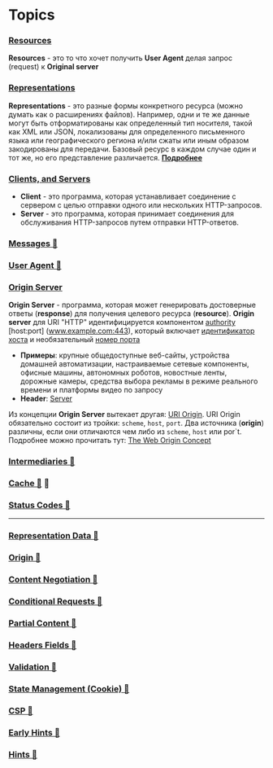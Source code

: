 # Topics

### [Resources](https://www.rfc-editor.org/rfc/rfc9110#name-resources)
**Resources** - это то что хочет получить **User Agent** делая запрос (request) к **Original server**

### [Representations](https://www.rfc-editor.org/rfc/rfc9110#name-representations)
**Representations** - это разные формы конкретного ресурса (можно думать как о расширениях файлов). Например, одни и те же данные могут быть отформатированы как определенный тип носителя, такой как XML или JSON, локализованы для определенного письменного языка или географического региона и/или сжаты или иным образом закодированы для передачи. Базовый ресурс в каждом случае один и тот же, но его представление различается.
  [**Подробнее**](https://github.com/vitaliiastakhov/learning-private/issues/75#issuecomment-1964337871)

### [Clients, and Servers](https://www.rfc-editor.org/rfc/rfc9110#name-connections-clients-and-ser)
  - **Client** - это программа, которая устанавливает соединение с сервером с целью отправки одного или нескольких HTTP-запросов.
  - **Server** - это программа, которая принимает соединения для обслуживания HTTP-запросов путем отправки HTTP-ответов.

### [Messages 📂](./messages.md)

### [User Agent 📂](./user-agent.md)

### [Origin Server](https://www.rfc-editor.org/rfc/rfc9110#name-origin-server)
**Origin Server** - программа, которая может генерировать достоверные ответы (**response**) для получения целевого ресурса (**resource**). **Origin server** для URI "HTTP" идентифицируется компонентом [authority](https://www.rfc-editor.org/rfc/rfc9110#uri.references) [host:port] (www.example.com:443), который включает [идентификатор хоста](https://www.rfc-editor.org/rfc/rfc3986#section-3.2.2) и необязательный [номер порта](https://www.rfc-editor.org/rfc/rfc3986#section-3.2.3)

- **Примеры**: крупные общедоступные веб-сайты, устройства домашней автоматизации, настраиваемые сетевые компоненты, офисные машины, автономных роботов, новостные ленты, дорожные камеры, средства выбора рекламы в режиме реального времени и платформы видео по запросу
- **Header**: [Server](https://www.rfc-editor.org/rfc/rfc9110#name-server)

Из концепции **Origin Server** вытекает другая: [URI Origin](https://www.rfc-editor.org/rfc/rfc9110#name-uri-origin). URI Origin обязательно состоит из тройки: `scheme`, `host`, `port`. Два источника (**origin**) различны, если они отличаются чем либо из `scheme`, `host` или por`t.
Подробнее можно прочитать тут: [The Web Origin Concept](https://www.rfc-editor.org/rfc/rfc6454)

<!-- TODO: Поправить и, возможно, переместить дополнение про концепцию источника (origin), так как я не очень понял ее концепцию. И на тут выглядит как нагромождение. -->

### [Intermediaries 📂](./intermediaries.md)
### [Cache 📂](./cache.md) 📂
### [Status Codes 📂](./status-codes.md)

___


### [Representation Data 📂](./representation-data.md)
### [Origin 📂](./origin.md)
### [Content Negotiation 📂](./content-negotiation.md)
### [Conditional Requests 📂](./conditional-requests.md)
### [Partial Content 📂](./partial-content.md)
### [Headers Fields 📂](./headers-fields.md)
### [Validation 📂](./validation.md)
### [State Management (Cookie) 📂](./state-management-cookie.md)
### [CSP 📂](./csp.md)
### [Early Hints 📂](./early-hints.md)
### [Hints 📂](./hints.md)
